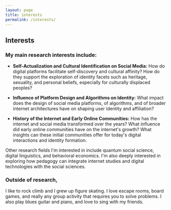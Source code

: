 ```yaml
---
layout: page
title: interests
permalink: /interests/
---
```


## Interests

### My main research interests include:

- **Self-Actualization and Cultural Identification on Social Media:** How do digital platforms facilitate self-discovery and cultural affinity? How do they support the exploration of identity facets such as heritage, sexuality, and personal beliefs, especially for culturally displaced peoples?

- **Influence of Platform Design and Algorithms on Identity:** What impact does the design of social media platforms, of algorithms, and of broader internet architectures have on shaping user identity and affiliation? 

- **History of the Internet and Early Online Communities:** How has the internet and social media transformed over the years? What influence did early online communities have on the internet's growth? What insights can these initial communities offer for today's digital interactions and identity formation.

Other research fields I'm interested in include quantum social science, digital linguistics, and behavioral economics. I'm also deeply interested in exploring how pedagogy can integrate internet studies and digital technologies with the social sciences.

### Outside of research, 

I like to rock climb and I grew up figure skating. I love escape rooms, board games, and really any group activity that requires you to solve problems. I also play blues guitar and piano, and love to sing with my friends.

